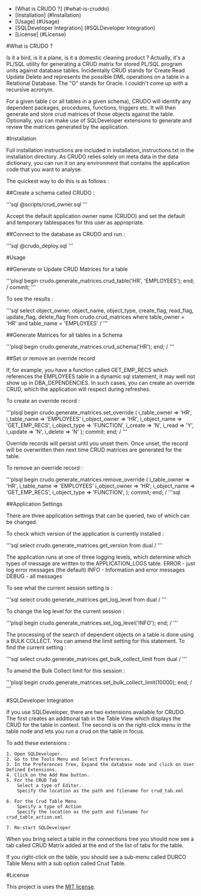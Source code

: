 - [What is CRUDO ?] (#what-is-cruddo)
- [Installation] (#Installation)
- [Usage] (#Usage)
- [SQLDeveloper Integration] (#SQLDeveloper Integration)
- [License] (#License)

#What is CRUDO ?

Is it a bird, is it a plane, is it a domestic cleaning product ?
Actually, it's a PL/SQL utility for generating a CRUD matrix for stored PL/SQL program units against database tables.
Incidentally CRUD stands for Create Read Update Delete and represents the possible DML operations on a table in a Relational Database.
The "O" stands for Oracle. I couldn't come up with a recursive acronym.

For a given table ( or all tables in a given schema), CRUDO will identify any dependent packages, procedures, functions, triggers etc.
It will then generate and store crud matrices of those objects against the table.
Optionally, you can make use of SQLDeveloper extensions to generate and review the matrices generated by the application.

#Installation

Full installation instructions are included in installation_instructions.txt in the installation directory.
As CRUDO relies solely on meta data in the data dictionary, you can run it on any environment that contains the application code that you want to analyse.

The quickest way to do this is as follows :

##Create a schema called CRUDO :

'''sql
@scripts/crud_owner.sql
'''

Accept the default application owner name (CRUDO) and set the default and temporary tablespaces for this user as appropriate.

##Connect to the database as CRUDO and run :

'''sql
@crudo_deploy.sql
'''

#Usage

##Generate or Update CRUD Matrices for a table

'''plsql
begin
    crudo.generate_matrices.crud_table('HR', 'EMPLOYEES');
end;
/
commit;
'''

To see the results :

'''sql
select object_owner, object_name, object_type,
    create_flag, read_flag, update_flag, delete_flag
from crudo.crud_matrices
where table_owner = 'HR'
and table_name = 'EMPLOYEES'
/
'''

##Generate Matrices for all tables in a Schema

'''plsql
begin
    crudo.generate_matrices.crud_schema('HR');
end;
/
'''

##Set or remove an override record

If, for example, you have a function called GET_EMP_RECS which references the EMPLOYEES table in a dynamic sql statement, it may well not show up in DBA_DEPENDENCIES.
In such cases, you can create an override CRUD, which the application will respect during refreshes.

To create an override record :

'''plsql
begin
    crudo.generate_matrices.set_override
    (
        i_table_owner => 'HR',
        i_table_name => 'EMPLOYEES'
        i_object_owner => 'HR',
        i_object_name => 'GET_EMP_RECS',
        i_object_type => 'FUNCTION',
        i_create => 'N',
        i_read => 'Y',
        i_update => 'N',
        i_delete  => 'N'
    );
    commit;
end;
/
'''

Override records will persist until you unset them. Once unset, the record will be overwritten then next time CRUD matrices are generated for the table.

To remove an override record :

'''plsql
begin
    crudo.generate_matrices.remove_override
    (
        i_table_owner => 'HR',
        i_table_name => 'EMPLOYEES'
        i_object_owner => 'HR',
        i_object_name => 'GET_EMP_RECS',
        i_object_type => 'FUNCTION',
    );
    commit;
end;
/
'''sql

##Application Settings

There are three application settings that can be queried, two of which can be changed.

To check which version of the application is currently installed :

'''sql
select crudo.generate_matrices.get_version
from dual
/
'''

The application runs at one of three logging levels, which determine which types of message are written to the APPLICATION_LOGS table.
    ERROR - just log error messages (the default)
    INFO  - Information and error messages
    DEBUG - all messages
    
To see what the current session setting is :

'''sql
select crudo.generate_matrices.get_log_level
from dual
/
'''

To change the log level for the current session :

'''plsql
begin
    crudo.generate_matrices.set_log_level('INFO');
end;
/
'''

The processing of the search of dependent objects on a table is done using a BULK COLLECT. You can amend the limit setting for this statement.
To find the current setting :

'''sql
select crudo.generate_matrices.get_bulk_collect_limit
from dual
/
'''

To amend the Bulk Collect limit for this session :

'''plsql
begin
    crudo.generate_matrices.set_bulk_collect_limit(10000);
end;
/
'''

#SQLDeveloper Integration

If you use SQLDeveloper, there are two extensions available for CRUDO.
The first creates an additional tab in the Table View which displays the CRUD for the table in context.
The second is on the right-click menu in the table node and lets you run a crud on the table in focus.

To add these extensions :

    1. Open SQLDeveloper.
    2. Go to the Tools Menu and Select Preferences.
    3. In the Preferences Tree, Expand the database node and click on User Defined Extensions.
    4. Click on the Add Row button.
    5. For the CRUD Tab 
        Select a type of Editor.
        Specify the location as the path and filename for crud_tab.xml

    6. For the Crud Table Menu 
        Specify a type of Action
        Specify the location as the path and filename for crud_table_action.xml

    7. Re-start SQLDeveloper
    
When you bring select a table in the connections tree you should now see a tab called CRUD Matrix added at the end of the list of tabs for the table.

If you right-click on the table, you should see a sub-menu called DURCO Table Menu with a sub option called Crud Table.

#License

This project is uses the [MIT license](LICENSE).

